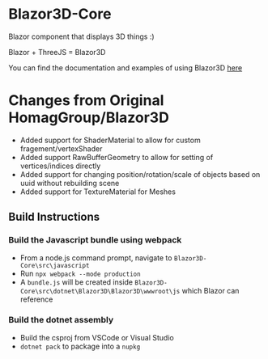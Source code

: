 # Blazor3D-Core
Blazor component that displays 3D things :) 

Blazor + ThreeJS = Blazor3D

You can find the documentation and examples of using Blazor3D [here](https://github.com/HomagGroup/Blazor3D)

# Changes from Original HomagGroup/Blazor3D
* Added support for ShaderMaterial to allow for custom fragement/vertexShader
* Added support RawBufferGeometry to allow for setting of vertices/indices directly
* Added support for changing position/rotation/scale of objects based on uuid without rebuilding scene
* Added support for TextureMaterial for Meshes

## Build Instructions
### Build the Javascript bundle using webpack
* From a node.js command prompt, navigate to `Blazor3D-Core\src\javascript`
* Run `npx webpack --mode production`
* A `bundle.js` will be created inside `Blazor3D-Core\src\dotnet\Blazor3D\Blazor3D\wwwroot\js` which Blazor can reference

### Build the dotnet assembly 
* Build the csproj from VSCode or Visual Studio
* `dotnet pack` to package into a `nupkg`
